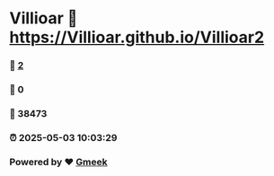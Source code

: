 # Villioar :link: https://Villioar.github.io/Villioar2 
### :page_facing_up: [2](https://Villioar.github.io/Villioar2/tag.html) 
### :speech_balloon: 0 
### :hibiscus: 38473 
### :alarm_clock: 2025-05-03 10:03:29 
### Powered by :heart: [Gmeek](https://github.com/Meekdai/Gmeek)
